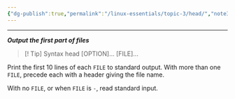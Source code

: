 ```yaml
---
{"dg-publish":true,"permalink":"/linux-essentials/topic-3/head/","noteIcon":"1"}
---
```


---
___Output the first part of files___

> [! Tip] Syntax
	 head [OPTION]... [FILE]...


Print the first 10 lines of each `FILE` to standard output.  With more than one `FILE`, precede each with a header giving the file name.

With no `FILE`, or when `FILE` is `-`, read standard input.